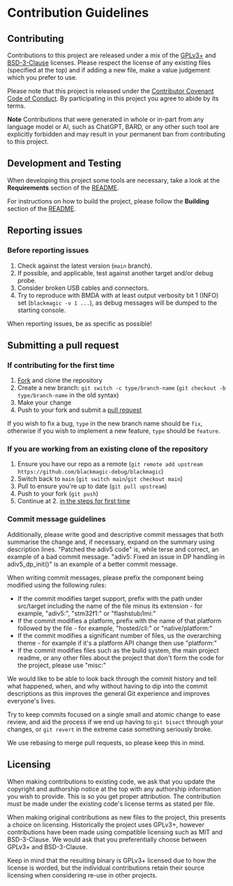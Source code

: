 # Contribution Guidelines

## Contributing

Contributions to this project are released under a mix of the [GPLv3+](COPYING) and [BSD-3-Clause](COPYING-BSD) licenses.
Please respect the license of any existing files (specified at the top) and if adding a new file, make a value judgement
which you prefer to use.

Please note that this project is released under the [Contributor Covenant Code of Conduct](CODE_OF_CONDUCT.md).
By participating in this project you agree to abide by its terms.

**Note** Contributions that were generated in whole or in-part from any language model or AI, such as ChatGPT, BARD,
or any other such tool are explicitly forbidden and may result in your permanent ban from contributing to this project.

## Development and Testing

When developing this project some tools are necessary, take a look at the **Requirements** section of the
[README](README.md#requirements).

For instructions on how to build the project, please follow the **Building** section of the
[README](README.md#building).

## Reporting issues

### Before reporting issues

 1. Check against the latest version (`main` branch).
 2. If possible, and applicable, test against another target and/or debug probe.
 3. Consider broken USB cables and connectors.
 4. Try to reproduce with BMDA with at least output verbosity bit 1 (INFO) set (`blackmagic -v 1 ...`), as debug
    messages will be dumped to the starting console.

When reporting issues, be as specific as possible!

## Submitting a pull request

### If contributing for the first time

 1. [Fork](https://github.com/blackmagic-debug/blackmagic/fork) and clone the repository
 2. Create a new branch: `git switch -c type/branch-name` (`git checkout -b type/branch-name` in the old syntax)
 3. Make your change
 4. Push to your fork and submit a [pull request](https://github.com/blackmagic-debug/blackmagic/compare)

If you wish to fix a bug, `type` in the new branch name should be `fix`, otherwise if you wish to implement a new
feature, `type` should be `feature`.

### If you are working from an existing clone of the repository

1. Ensure you have our repo as a remote (`git remote add upstream https://github.com/blackmagic-debug/blackmagic`)
2. Switch back to `main` (`git switch main`/`git checkout main`)
3. Pull to ensure you're up to date (`git pull upstream`)
4. Push to your fork (`git push`)
5. Continue at 2. [in the steps for first time](#if-contributing-for-the-first-time)

### Commit message guidelines

Additionally, please write good and descriptive commit messages that both summarise the change and,
if necessary, expand on the summary using description lines.
"Patched the adiv5 code" is, while terse and correct, an example of a bad commit message.
"adiv5: Fixed an issue in DP handling in adiv5_dp_init()" is an example of a better commit message.

When writing commit messages, please prefix the component being modified using the following rules:

* If the commit modifies target support, prefix with the path under src/target including the name of the file minus
  its extension - for example, "adiv5:", "stm32f1:" or "flashstub/lmi:"
* If the commit modifies a platform, prefix with the name of that platform followed by the file - for example,
  "hosted/cli:" or "native/platform:"
* If the commit modifies a significant number of files, us the overarching theme - for example if it's a platform API
  change then use "platform:"
* If the commit modifies files such as the build system, the main project readme, or any other files about the project
  that don't form the code for the project, please use "misc:"

We would like to be able to look back through the commit history and tell what happened, when, and why without having
to dip into the commit descriptions as this improves the general Git experience and improves everyone's lives.

Try to keep commits focused on a single small and atomic change to ease review, and aid the process if we end up having
to `git bisect` through your changes, or `git revert` in the extreme case something seriously broke.

We use rebasing to merge pull requests, so please keep this in mind.

## Licensing

When making contributions to existing code, we ask that you update the copyright and authorship notice at
the top with any authorship information you wish to provide. This is so you get proper attribution.
The contribution must be made under the existing code's license terms as stated per file.

When making original contributions as new files to the project, this presents a choice on licensing.
Historically the project uses GPLv3+, however contributions have been made using compatible licensing such
as MIT and BSD-3-Clause. We would ask that you preferentially choose between GPLv3+ and BSD-3-Clause.

Keep in mind that the resulting binary is GPLv3+ licensed due to how the license is worded, but the individual
contributions retain their source licensing when considering re-use in other projects.
